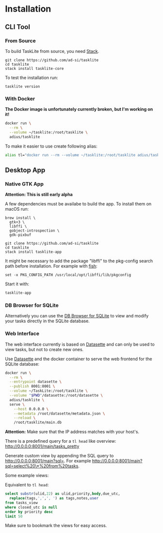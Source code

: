 # Installation

## CLI Tool

### From Source

To build TaskLite from source, you need [Stack].

[Stack]: https://docs.haskellstack.org/en/stable/install_and_upgrade/

```shell
git clone https://github.com/ad-si/tasklite
cd tasklite
stack install tasklite-core
```

To test the installation run:

```shell
tasklite version
```


### With Docker

**The Docker image is unfortunately currently broken, but I'm working on it!**

```sh
docker run \
  --rm \
  --volume ~/tasklite:/root/tasklite \
  adius/tasklite
```

To make it easier to use create following alias:

```sh
alias tl="docker run --rm --volume ~/tasklite:/root/tasklite adius/tasklite"
```


## Desktop App

### Native GTK App

**Attention: This is still early alpha**

A few dependencies must be availabe to build the app.
To install them on macOS run:

```shell
brew install \
  gtk+3 \
  libffi \
  gobject-introspection \
  gdk-pixbuf
```

```shell
git clone https://github.com/ad-si/tasklite
cd tasklite
stack install tasklite-app
```

It might be necessary to add the package "libffi" to the pkg-config search path
before installation.
For example with [fish]:
```fish
set -x PKG_CONFIG_PATH /usr/local/opt/libffi/lib/pkgconfig
```

Start it with:
```sh
tasklite-app
```

[fish]: https://fishshell.com/


### DB Browser for SQLite

Alternatively you can use the [DB Browser for SQLite]
to view and modify your tasks directly in the SQLite database.

[DB Browser for SQLite]: https://sqlitebrowser.org/


### Web Interface

The web interface currently is based on [Datasette] and can
only be used to view tasks, but not to create new ones.

Use [Datasette] and the docker container
to serve the web frontend for the SQLite database:

[Datasette]: https://github.com/simonw/datasette

```sh
docker run \
  --rm \
  --entrypoint datasette \
  --publish 8001:8001 \
  --volume ~/TaskLite:/root/tasklite \
  --volume "$PWD"/datasette:/root/datasette \
  adius/tasklite \
  serve \
    --host 0.0.0.0 \
    --metadata /root/datasette/metadata.json \
    --reload \
    /root/tasklite/main.db
```

**Attention:** Make sure that the IP address matches with your host's.

There is a predefined query for a `tl head` like overview:
<http://0.0.0.0:8001/main/tasks_pretty>

Generate custom view by appending the SQL query to
<http://0.0.0.0:8001/main?sql=>.
For example <http://0.0.0.0:8001/main?sql=select%20\*%20from%20tasks>.


Some example views:

Equivalent to `tl head`:
```sql
select substr(ulid,22) as ulid,priority,body,due_utc,
  replace(tags,',',', ') as tags,notes,user
from tasks_view
where closed_utc is null
order by priority desc
limit 50
```

Make sure to bookmark the views for easy access.
